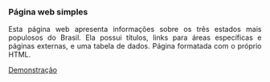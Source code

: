 ### Página web simples

<p align=justify>
Esta página web apresenta informações sobre os três estados mais populosos do Brasil. Ela possui títulos, links para áreas específicas e páginas externas, e uma tabela de dados. Página formatada com o próprio HTML.
</p>

<a href="https://mayconfranca.github.io/pagina-web-simples/">Demonstração</a>
